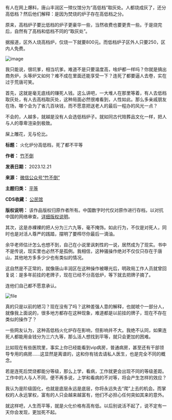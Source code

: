有人在网上爆料，唐山丰润区一殡仪馆分为“高低档”取灰处。人都烧成灰了，还分高低档？然后他们解释：是因为焚烧的炉子存在高低档之分。


原来，高档炉子要比低档的炉子更豪华一些，当然收费也要更贵一些。于是烧完后，自然有了高档和低档不同的“取灰处”。


据报道，区外人烧高档炉，仅烧一下就要800元。而低档炉子区外人只要250，区内人免费。


![image](https://chinadigitaltimes.net/chinese/files/2023/12/post-703440-65841562a9ff1.png)


我只能说，很坑爹，相当坑爹。难道不是只要温度高，啥炉都一样吗？你就是搞出商务炉，头等炉又如何？难不成在里面还能享受一下？连死了都要逼人去卷，实在过于荒唐可笑。


首先，这就是毫无底线的赚死人钱。这么讲吧，一大堆人在那里等着，有人去低档取灰处，有人去高档取灰处，这种局面必然很难看到，人性如此。那么多亲戚朋友在场，哪个会为了省几百块钱，而不愿意把送老人的最后一程办的风光一点？


不会的，人越多，就越是没有人会选低档炉子。就如同古代陪葬品文化一样，把人与人的尊卑渲染到极致。


屎上雕花，无与伦比。




**标题：** 火化炉分高低档，死了都不平等  

**作者：** [竹不倒](https://chinadigitaltimes.net/space/竹不倒)  

**发表日期：** 2023.12.21  

**来源：** [微信公众号“竹不倒”](https://web.archive.org/web/https://mp.weixin.qq.com/s/OzkUkJYwvgbxjupSFjSHaQ)  

**主题归类：** [平等](https://chinadigitaltimes.net/space/平等)  

**CDS收藏：** [公民馆](https://chinadigitaltimes.net/space/%E5%85%AC%E6%B0%91%E9%A6%86)  

**版权说明：** 该作品版权归原作者所有。中国数字时代仅对原作进行存档，以对抗中国的网络审查。[详细版权说明](https://chinadigitaltimes.net/chinese/copyright)。


其次，这是赤裸裸的把人分为三六九等，毫不掩饰。如此行为，不仅是对死人，同时也是对活人尊严的践踏，摆明了要榨尽你最后一滴油。


余华老师估计怎么也想不到，自己在小说里讽刺性的一说，居然成为了现实。书中不是传说，现实里也必然不是孤例。我相信，这种骚操作绝对不仅仅只存在于唐山，其他地方多多少少也有类似的情况。


这自然是不正常的，就像唐山丰润区在这种操作被曝光后，明政局工作人员就曾回复说：是多年前挂的老牌子，现在已经不分高低炉，等下就去把牌子摘了。


连他们自己都不愿意承认。


![file](https://chinadigitaltimes.net/chinese/files/2023/12/image-1703153928007.png)


真的只是以前的陋习？现在没有了吗？这种差强人意的解释，也就唬个一部分人，就像我上面说的，很多地方都存在这种现象，难道都是以前挂的牌子，现在不存在类似的操作了？


一些网友认为，这种高低档火化炉存在影响，但影响并不大。我绝不认同，如果连死人都能用金钱分为三六九等，那么活人想找到平等，就只会更加的困难。


比如现在有些医院里，事实上你已经能看到vip病房，普通病房，甚至还有干部领导专用的病房……这显然是离谱的，这和你有钱去请私人医生，也是完全不同的概念。


若是连死后焚烧都能分等级，那么上学，看病，工作就更会出现不同的等级差距。工作中的人与人不同，便不再多说，上学和看病的不对等，将会产生怎样的效应？


我认为是阶级固化，也就是底层永远是底层，你将永远失去“爬”上去的机会。而掌权的人永远掌权，富有的人只会越来越富有，他们不必担心任何突如其来的意外。


就这样吧，人生而平等，就是火化价格有高有低。以后别说活不起了，说不定有一天你会发现，更加死不起。

